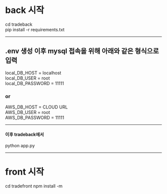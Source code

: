 # back 시작

cd tradeback</br>
pip install -r requirements.txt</br>

---

## .env 생성 이후 mysql 접속을 위해 아래와 같은 형식으로 입력

local_DB_HOST = localhost</br>
local_DB_USER = root</br>
local_DB_PASSWORD = 11111</br>

### or

AWS_DB_HOST = CLOUD URL</br>
AWS_DB_USER = root</br>
AWS_DB_PASSWORD = 11111</br>

---

#### 이후 tradeback에서

python app.py</br>

---

# front 시작

cd tradefront
npm install -m
